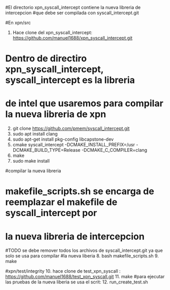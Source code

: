 #El directorio xpn_syscall_intercept contiene la nueva libreria de intercepcion
#que debe ser compilada con syscall_intercept.git

#En xpn/src
1. Hace clone del xpn_syscall_intercept: https://github.com/manuel1688/xpn_syscall_intercept.git

# Dentro de directiro xpn_syscall_intercept, syscall_intercept es la libreria
# de intel que usaremos para compilar la nueva libreria de xpn
2. git clone https://github.com/pmem/syscall_intercept.git
3. sudo apt install clang
4. sudo apt-get install pkg-config libcapstone-dev
5. cmake syscall_intercept -DCMAKE_INSTALL_PREFIX=/usr -DCMAKE_BUILD_TYPE=Release -DCMAKE_C_COMPILER=clang
6. make
7. sudo make install

#compilar la nueva libreria
# makefile_scripts.sh se encarga de reemplazar el makefile de syscall_intercept por
# la nueva libreria de intercepcion
#TODO se debe remover todos los archivos de syscall_intercept.git ya que solo se usa para compilar
#la nueva liberia
8. bash makefile_scripts.sh
9. make

#xpn/test/integrity
10. hace clone de test_xpn_syscall : https://github.com/manuel1688/test_xpn_syscall.git
11. make
#para ejecutar las pruebas de la nueva liberia se usa el scrit:
12. run_create_test.sh
